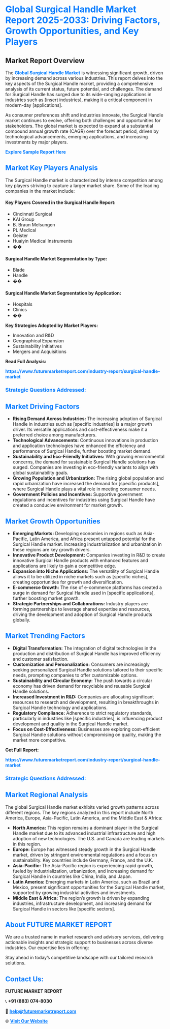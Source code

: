 <h1 style="color: #007BFF;">Global Surgical Handle Market Report 2025-2033: Driving Factors, Growth Opportunities, and Key Players</h1>

<section id="overview">
<h2>Market Report Overview</h2>
<p>The <a href="https://www.futuremarketreport.com/industry-report/surgical-handle-market" style="color: #007BFF; text-decoration: none;"><strong>Global Surgical Handle Market</strong></a> is witnessing significant growth, driven by increasing demand across various industries. This report delves into the key aspects of the Surgical Handle market, providing a comprehensive analysis of its current status, future potential, and challenges. The demand for Surgical Handle has surged due to its wide-ranging applications in industries such as [insert industries], making it a critical component in modern-day [applications].</p>
<p>As consumer preferences shift and industries innovate, the Surgical Handle market continues to evolve, offering both challenges and opportunities for stakeholders. The global market is expected to expand at a substantial compound annual growth rate (CAGR) over the forecast period, driven by technological advancements, emerging applications, and increasing investments by major players.</p>
</section>

<section id="overview">
<p><a href="https://www.futuremarketreport.com/request-sample/reportId=118347" style="color: #007BFF; text-decoration: none;"><strong>Explore Sample Report Here</strong></a></p>
</section>

<section id="key-players">
<h2 style="color: #007BFF;">Market Key Players Analysis</h2>
<p>The Surgical Handle market is characterized by intense competition among key players striving to capture a larger market share. Some of the leading companies in the market include:</p>
<h4>Key Players Covered in the Surgical Handle Report:</h4>
<ul><li>Cincinnati Surgical</li><li>KAI Group</li><li>B. Braun Melsungen</li><li>PL Medical</li><li>Geister</li><li>Huaiyin Medical Instruments</li><li>��</li></ul>
<h4>Surgical Handle Market Segmentation by Type:</h4>
<ul><li>Blade</li><li>Handle</li><li>��</li></ul>

<h4>Surgical Handle Market Segmentation by Application:</h4>
<ul><li>Hospitals</li><li>Clinics</li><li>��</li></ul>
<p><strong>Key Strategies Adopted by Market Players:</strong></p>
<ul>
<li>Innovation and R&D</li>
<li>Geographical Expansion</li>
<li>Sustainability Initiatives</li>
<li>Mergers and Acquisitions</li>
</ul>
</section>

<section>
<p><strong>Read Full Analysis: </strong></p><a href="https://www.futuremarketreport.com/industry-report/surgical-handle-market" style="color: #007BFF; text-decoration: none;"><strong>https://www.futuremarketreport.com/industry-report/surgical-handle-market</strong></a>
<h3 style="color: #007BFF;">Strategic Questions Addressed:</h3>
</section>

<section id="driving-factors">
<h2 style="color: #007BFF;">Market Driving Factors</h2>
<ul>
<li><strong>Rising Demand Across Industries:</strong> The increasing adoption of Surgical Handle in industries such as [specific industries] is a major growth driver. Its versatile applications and cost-effectiveness make it a preferred choice among manufacturers.</li>
<li><strong>Technological Advancements:</strong> Continuous innovations in production and application technologies have enhanced the efficiency and performance of Surgical Handle, further boosting market demand.</li>
<li><strong>Sustainability and Eco-Friendly Initiatives:</strong> With growing environmental concerns, the demand for sustainable Surgical Handle solutions has surged. Companies are investing in eco-friendly variants to align with global sustainability goals.</li>
<li><strong>Growing Population and Urbanization:</strong> The rising global population and rapid urbanization have increased the demand for [specific products], where Surgical Handle plays a vital role in meeting consumer needs.</li>
<li><strong>Government Policies and Incentives:</strong> Supportive government regulations and incentives for industries using Surgical Handle have created a conducive environment for market growth.</li>
</ul>
</section>

<section id="growth-opportunities">
<h2 style="color: #007BFF;">Market Growth Opportunities</h2>
<ul>
<li><strong>Emerging Markets:</strong> Developing economies in regions such as Asia-Pacific, Latin America, and Africa present untapped potential for the Surgical Handle market. Increasing industrialization and urbanization in these regions are key growth drivers.</li>
<li><strong>Innovative Product Development:</strong> Companies investing in R&D to create innovative Surgical Handle products with enhanced features and applications are likely to gain a competitive edge.</li>
<li><strong>Expansion into Niche Applications:</strong> The versatility of Surgical Handle allows it to be utilized in niche markets such as [specific niches], creating opportunities for growth and diversification.</li>
<li><strong>E-commerce Growth:</strong> The rise of e-commerce platforms has created a surge in demand for Surgical Handle used in [specific applications], further boosting market growth.</li>
<li><strong>Strategic Partnerships and Collaborations:</strong> Industry players are forming partnerships to leverage shared expertise and resources, driving the development and adoption of Surgical Handle products globally.</li>
</ul>
</section>

<section id="trending-factors">
<h2 style="color: #007BFF;">Market Trending Factors</h2>
<ul>
<li><strong>Digital Transformation:</strong> The integration of digital technologies in the production and distribution of Surgical Handle has improved efficiency and customer satisfaction.</li>
<li><strong>Customization and Personalization:</strong> Consumers are increasingly seeking personalized Surgical Handle solutions tailored to their specific needs, prompting companies to offer customizable options.</li>
<li><strong>Sustainability and Circular Economy:</strong> The push towards a circular economy has driven demand for recyclable and reusable Surgical Handle solutions.</li>
<li><strong>Increased Investment in R&D:</strong> Companies are allocating significant resources to research and development, resulting in breakthroughs in Surgical Handle technology and applications.</li>
<li><strong>Regulatory Compliance:</strong> Adherence to strict regulatory standards, particularly in industries like [specific industries], is influencing product development and quality in the Surgical Handle market.</li>
<li><strong>Focus on Cost-Effectiveness:</strong> Businesses are exploring cost-efficient Surgical Handle solutions without compromising on quality, making the market more competitive.</li>
</ul>
</section>

<section>
<p><strong>Get Full Report: </strong></p><a href="https://www.futuremarketreport.com/industry-report/surgical-handle-market" style="color: #007BFF; text-decoration: none;"><strong>https://www.futuremarketreport.com/industry-report/surgical-handle-market</strong></a>
<h3 style="color: #007BFF;">Strategic Questions Addressed:</h3>
</section>


<section id="regional-analysis">
<h2 style="color: #007BFF;">Market Regional Analysis</h2>
<p>The global Surgical Handle market exhibits varied growth patterns across different regions. The key regions analyzed in this report include North America, Europe, Asia-Pacific, Latin America, and the Middle East & Africa:</p>
<ul>
<li><strong>North America:</strong> This region remains a dominant player in the Surgical Handle market due to its advanced industrial infrastructure and high adoption of new technologies. The U.S. and Canada are leading markets in this region.</li>
<li><strong>Europe:</strong> Europe has witnessed steady growth in the Surgical Handle market, driven by stringent environmental regulations and a focus on sustainability. Key countries include Germany, France, and the U.K.</li>
<li><strong>Asia-Pacific:</strong> The Asia-Pacific region is experiencing rapid growth, fueled by industrialization, urbanization, and increasing demand for Surgical Handle in countries like China, India, and Japan.</li>
<li><strong>Latin America:</strong> Emerging markets in Latin America, such as Brazil and Mexico, present significant opportunities for the Surgical Handle market, supported by growing industrial activities and investments.</li>
<li><strong>Middle East & Africa:</strong> The region’s growth is driven by expanding industries, infrastructure development, and increasing demand for Surgical Handle in sectors like [specific sectors].</li>
</ul>
</section>

<footer>
<h2 style="color: #007BFF;">About FUTURE MARKET REPORT</h2>
<p>We are a trusted name in market research and advisory services, delivering actionable insights and strategic support to businesses across diverse industries. Our expertise lies in offering:</p>

<p>Stay ahead in today’s competitive landscape with our tailored research solutions.</p>

<h2 style="color: #007BFF;">Contact Us:</h2>
<p><strong>FUTURE MARKET REPORT</strong></p>
<p>📞 <strong>+91 (883) 074-8030</strong></p>
<p>📧 <strong><a href="mailto:help@futuremarketreport.com" style="color: #007BFF;">help@futuremarketreport.com</a></strong></p>
<p>🌐 <strong><a href="https://www.futuremarketreport.com/" style="color: #007BFF;">Visit Our Website</a></strong></p>
</footer>